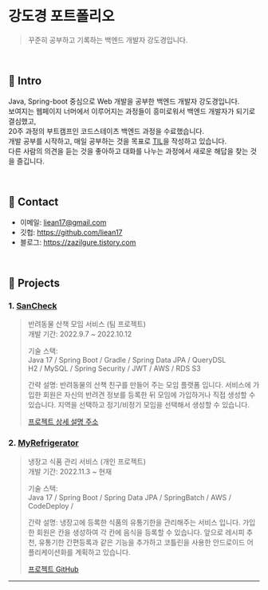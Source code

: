 # 강도경 포트폴리오
>꾸준히 공부하고 기록하는 백엔드 개발자 강도경입니다.

</br>

## :pushpin: Intro
Java, Spring-boot 중심으로 Web 개발을 공부한 백엔드 개발자 강도경입니다.  
보여지는 웹페이지 너머에서 이루어지는 과정들이 흥미로워서 백엔드 개발자가 되기로 결심했고,  
20주 과정의 부트캠프인 코드스테이츠 백엔드 과정을 수료했습니다.  
개발 공부를 시작하고, 매일 공부하는 것을 목표로 [TIL](https://github.com/liean17/TIL)을 작성하고 있습니다.  
다른 사람의 의견을 듣는 것을 좋아하고 대화를 나누는 과정에서 새로운 해답을 찾는 것을 즐깁니다.

</br>

## :pushpin: Contact
- 이메일: liean17@gmail.com
- 깃헙: https://github.com/liean17
- 블로그: https://zazilgure.tistory.com

</br>

## :pushpin: Projects
### 1. [SanCheck](https://github.com/project-sancheck/sancheck)
>반려동물 산책 모임 서비스 (팀 프로젝트)  
>개발 기간: 2022.9.7 ~ 2022.10.12  
>  
>기술 스택:  
>Java 17 / Spring Boot / Gradle / Spring Data JPA / QueryDSL  
>H2 / MySQL / Spring Security / JWT / AWS / RDS S3  
>  
>간략 설명:
>반려동물의 산책 친구를 만들어 주는 모임 플랫폼 입니다.
>서비스에 가입한 회원은 자신의 반려견 정보를 등록한 뒤 모임에 가입하거나 직접 생성할 수 있습니다.
>지역을 선택하고 정기/비정기 모임을 선택해서 생성할 수 있습니다.
>
>[프로젝트 상세 설명 주소](https://github.com/liean17/portfolio/blob/main/project/sancheck.md)
>

### 2. [MyRefrigerator](https://kdksandbox.shop)
>냉장고 식품 관리 서비스 (개인 프로젝트)  
>개발 기간: 2022.11.3 ~ 현재 
>  
>기술 스택:  
>Java 17 / Spring Boot / Spring Data JPA / SpringBatch / AWS / CodeDeploy /   
>  
>간략 설명:
>냉장고에 등록한 식품의 유통기한을 관리해주는 서비스 입니다.
>가입한 회원은 칸을 생성하여 각 칸에 음식을 등록할 수 있습니다.
>앞으로 레시피 추천, 유통기한 간편등록과 같은 기능을 추가하고 코틀린을 사용한 안드로이드 어플리케이션화를 계획하고 있습니다.
>
>[프로젝트 GitHub](https://github.com/liean17/My-Refrigerator)
>

---
